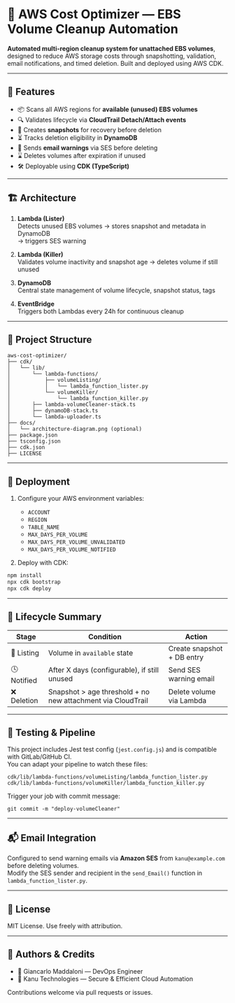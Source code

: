# 💸 AWS Cost Optimizer — EBS Volume Cleanup Automation

**Automated multi-region cleanup system for unattached EBS volumes**, designed to reduce AWS storage costs through snapshotting, validation, email notifications, and timed deletion. Built and deployed using AWS CDK.

---

## 🧩 Features

- 📦 Scans all AWS regions for **available (unused) EBS volumes**
- 🔍 Validates lifecycle via **CloudTrail Detach/Attach events**
- 🪪 Creates **snapshots** for recovery before deletion
- ⏳ Tracks deletion eligibility in **DynamoDB**
- 📧 Sends **email warnings** via SES before deleting
- ⌛ Deletes volumes after expiration if unused
- 🛠️ Deployable using **CDK (TypeScript)**

---

## 🏗️ Architecture

1. **Lambda (Lister)**  
   Detects unused EBS volumes → stores snapshot and metadata in DynamoDB  
   → triggers SES warning

2. **Lambda (Killer)**  
   Validates volume inactivity and snapshot age → deletes volume if still unused

3. **DynamoDB**  
   Central state management of volume lifecycle, snapshot status, tags

4. **EventBridge**  
   Triggers both Lambdas every 24h for continuous cleanup

---

## 📁 Project Structure

```
aws-cost-optimizer/
├── cdk/
│   └── lib/
│       └── lambda-functions/
│           ├── volumeListing/
│           │   └── lambda_function_lister.py
│           └── volumeKiller/
│               └── lambda_function_killer.py
│       ├── lambda-volumeCleaner-stack.ts
│       ├── dynamoDB-stack.ts
│       └── lambda-uploader.ts
├── docs/
│   └── architecture-diagram.png (optional)
├── package.json
├── tsconfig.json
├── cdk.json
├── LICENSE
```

---

## 🚀 Deployment

1. Configure your AWS environment variables:
   - `ACCOUNT`
   - `REGION`
   - `TABLE_NAME`
   - `MAX_DAYS_PER_VOLUME`
   - `MAX_DAYS_PER_VOLUME_UNVALIDATED`
   - `MAX_DAYS_PER_VOLUME_NOTIFIED`

2. Deploy with CDK:

```bash
npm install
npx cdk bootstrap
npx cdk deploy
```

---

## 🔄 Lifecycle Summary

| Stage         | Condition                                                | Action                         |
|---------------|-----------------------------------------------------------|--------------------------------|
| 📡 Listing     | Volume in `available` state                               | Create snapshot + DB entry     |
| 🕓 Notified    | After X days (configurable), if still unused              | Send SES warning email         |
| ❌ Deletion    | Snapshot > age threshold + no new attachment via CloudTrail | Delete volume via Lambda       |

---

## 🧪 Testing & Pipeline

This project includes Jest test config (`jest.config.js`) and is compatible with GitLab/GitHub CI.  
You can adapt your pipeline to watch these files:

```
cdk/lib/lambda-functions/volumeListing/lambda_function_lister.py
cdk/lib/lambda-functions/volumeKiller/lambda_function_killer.py
```

Trigger your job with commit message:
```
git commit -m "deploy-volumeCleaner"
```

---

## 📬 Email Integration

Configured to send warning emails via **Amazon SES** from `kanu@example.com` before deleting volumes.  
Modify the SES sender and recipient in the `send_Email()` function in `lambda_function_lister.py`.

---

## 📜 License

MIT License. Use freely with attribution.

---

## 👥 Authors & Credits

- 👤 Giancarlo Maddaloni — DevOps Engineer  
- 🏢 Kanu Technologies — Secure & Efficient Cloud Automation

Contributions welcome via pull requests or issues.
